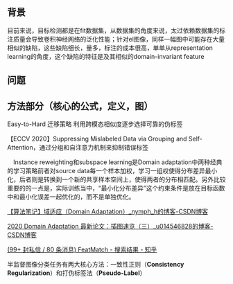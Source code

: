## 背景

目前来说，目标检测都是在fit数据集，从数据集的角度来说，太过依赖数据集的标注质量会导致卷积神经网络的泛化性能；针对el图像，同样一幅图中可能存在大量相似的缺陷，这些缺陷细长，量多，标注的成本很高，单单从representation learning的角度，这个缺陷的特征是及其相似的domain-invariant feature

## 问题

## 方法部分（核心的公式，定义，图）

Easy-to-Hard 迁移策略 利用跨模态相似度逐步选择可靠的伪标签

【ECCV 2020】Suppressing Mislabeled Data via Grouping and Self-Attention，通过分组和自注意力机制来抑制错误标签

　Instance reweighting和subspace learning是Domain adaptation中两种经典的学习策略前者对source data每一个样本加权，学习一组权使得分布差异最小化，后者则是转换到一个新的共享样本空间上，使得两者的分布相匹配。另外比较重要的的一点是，实际训练当中，“最小化分布差异”这个约束条件是放在目标函数中和最小化误差一起优化的，而不是单独优化。

[【算法笔记】域适应（Domain Adaptation）_nymph_h的博客-CSDN博客](https://blog.csdn.net/nymph_h/article/details/96424172?utm_medium=distribute.pc_relevant.none-task-blog-BlogCommendFromMachineLearnPai2-13.control&dist_request_id=&depth_1-utm_source=distribute.pc_relevant.none-task-blog-BlogCommendFromMachineLearnPai2-13.control)

[2020 Domain Adaptation 最新论文：插图速览（三）_u014546828的博客-CSDN博客](https://blog.csdn.net/u014546828/article/details/110385554?utm_medium=distribute.pc_relevant.none-task-blog-BlogCommendFromMachineLearnPai2-16.control&dist_request_id=&depth_1-utm_source=distribute.pc_relevant.none-task-blog-BlogCommendFromMachineLearnPai2-16.control)



[(99+ 封私信 / 80 条消息) FeatMatch - 搜索结果 - 知乎](https://www.zhihu.com/search?type=content&q=FeatMatch)

半监督图像分类任务有两大核心方法：一致性正则（**Consistency Regularization**）和打伪标签法（**Pseudo-Label**）

